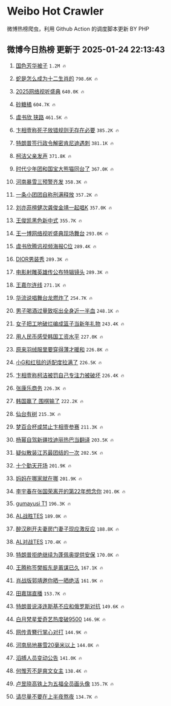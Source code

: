 # Weibo Hot Crawler 



微博热榜爬虫，利用 Github Action 的调度脚本更新 BY PHP 


## 微博今日热榜 更新于 2025-01-24 22:13:43 
1. [国色芳华被子](https://s.weibo.com/weibo?q=%E5%9B%BD%E8%89%B2%E8%8A%B3%E5%8D%8E%E8%A2%AB%E5%AD%90&t=31&band_rank=1&Refer=top) `1.2M 🔥` 

1. [蛇是怎么成为十二生肖的](https://s.weibo.com/weibo?q=%23%E8%9B%87%E6%98%AF%E6%80%8E%E4%B9%88%E6%88%90%E4%B8%BA%E5%8D%81%E4%BA%8C%E7%94%9F%E8%82%96%E7%9A%84%23&t=31&band_rank=2&Refer=top) `798.6K 🔥` 

1. [2025网络视听盛典](https://s.weibo.com/weibo?q=%232025%E7%BD%91%E7%BB%9C%E8%A7%86%E5%90%AC%E7%9B%9B%E5%85%B8%23&t=31&band_rank=3&Refer=top) `640.0K 🔥` 

1. [砂糖橘](https://s.weibo.com/weibo?q=%E7%A0%82%E7%B3%96%E6%A9%98&t=31&band_rank=4&Refer=top) `604.7K 🔥` 

1. [虞书欣 狭路](https://s.weibo.com/weibo?q=%E8%99%9E%E4%B9%A6%E6%AC%A3%20%E7%8B%AD%E8%B7%AF&t=31&band_rank=5&Refer=top) `461.5K 🔥` 

1. [卞相壹称死子放错规则无存在必要](https://s.weibo.com/weibo?q=%23%E5%8D%9E%E7%9B%B8%E5%A3%B9%E7%A7%B0%E6%AD%BB%E5%AD%90%E6%94%BE%E9%94%99%E8%A7%84%E5%88%99%E6%97%A0%E5%AD%98%E5%9C%A8%E5%BF%85%E8%A6%81%23&t=31&band_rank=6&Refer=top) `385.2K 🔥` 

1. [特朗普签行政令解密肯尼迪遇刺](https://s.weibo.com/weibo?q=%23%E7%89%B9%E6%9C%97%E6%99%AE%E7%AD%BE%E8%A1%8C%E6%94%BF%E4%BB%A4%E8%A7%A3%E5%AF%86%E8%82%AF%E5%B0%BC%E8%BF%AA%E9%81%87%E5%88%BA%23&t=31&band_rank=7&Refer=top) `381.1K 🔥` 

1. [柯洁父亲发声](https://s.weibo.com/weibo?q=%23%E6%9F%AF%E6%B4%81%E7%88%B6%E4%BA%B2%E5%8F%91%E5%A3%B0%23&t=31&band_rank=8&Refer=top) `371.8K 🔥` 

1. [时代少年团和国宝大熊猫同台了](https://s.weibo.com/weibo?q=%23%E6%97%B6%E4%BB%A3%E5%B0%91%E5%B9%B4%E5%9B%A2%E5%92%8C%E5%9B%BD%E5%AE%9D%E5%A4%A7%E7%86%8A%E7%8C%AB%E5%90%8C%E5%8F%B0%E4%BA%86%23&t=31&band_rank=9&Refer=top) `367.0K 🔥` 

1. [河南暴雪三预警齐发](https://s.weibo.com/weibo?q=%23%E6%B2%B3%E5%8D%97%E6%9A%B4%E9%9B%AA%E4%B8%89%E9%A2%84%E8%AD%A6%E9%BD%90%E5%8F%91%23&t=31&band_rank=10&Refer=top) `358.3K 🔥` 

1. [一条小团团自称刑满释放](https://s.weibo.com/weibo?q=%23%E4%B8%80%E6%9D%A1%E5%B0%8F%E5%9B%A2%E5%9B%A2%E8%87%AA%E7%A7%B0%E5%88%91%E6%BB%A1%E9%87%8A%E6%94%BE%23&t=31&band_rank=11&Refer=top) `357.2K 🔥` 

1. [刘亦菲檀健次龚俊金靖一起唱K](https://s.weibo.com/weibo?q=%23%E5%88%98%E4%BA%A6%E8%8F%B2%E6%AA%80%E5%81%A5%E6%AC%A1%E9%BE%9A%E4%BF%8A%E9%87%91%E9%9D%96%E4%B8%80%E8%B5%B7%E5%94%B1K%23&t=31&band_rank=12&Refer=top) `357.0K 🔥` 

1. [王俊凯黑色新中式](https://s.weibo.com/weibo?q=%E7%8E%8B%E4%BF%8A%E5%87%AF%E9%BB%91%E8%89%B2%E6%96%B0%E4%B8%AD%E5%BC%8F&t=31&band_rank=13&Refer=top) `355.7K 🔥` 

1. [王一博网络视听盛典现场舞台](https://s.weibo.com/weibo?q=%23%E7%8E%8B%E4%B8%80%E5%8D%9A%E7%BD%91%E7%BB%9C%E8%A7%86%E5%90%AC%E7%9B%9B%E5%85%B8%E7%8E%B0%E5%9C%BA%E8%88%9E%E5%8F%B0%23&t=31&band_rank=14&Refer=top) `293.0K 🔥` 

1. [虞书欣腾讯视频海报C位](https://s.weibo.com/weibo?q=%23%E8%99%9E%E4%B9%A6%E6%AC%A3%E8%85%BE%E8%AE%AF%E8%A7%86%E9%A2%91%E6%B5%B7%E6%8A%A5C%E4%BD%8D%23&t=31&band_rank=15&Refer=top) `289.4K 🔥` 

1. [DIOR男装秀](https://s.weibo.com/weibo?q=%23DIOR%E7%94%B7%E8%A3%85%E7%A7%80%23&t=31&band_rank=16&Refer=top) `289.3K 🔥` 

1. [电影射雕英雄传公布特辑镜头](https://s.weibo.com/weibo?q=%23%E7%94%B5%E5%BD%B1%E5%B0%84%E9%9B%95%E8%8B%B1%E9%9B%84%E4%BC%A0%E5%85%AC%E5%B8%83%E7%89%B9%E8%BE%91%E9%95%9C%E5%A4%B4%23&t=31&band_rank=17&Refer=top) `289.3K 🔥` 

1. [王嘉尔连线](https://s.weibo.com/weibo?q=%E7%8E%8B%E5%98%89%E5%B0%94%E8%BF%9E%E7%BA%BF&t=31&band_rank=18&Refer=top) `271.1K 🔥` 

1. [华流说唱舞台龙燃炸了](https://s.weibo.com/weibo?q=%23%E5%8D%8E%E6%B5%81%E8%AF%B4%E5%94%B1%E8%88%9E%E5%8F%B0%E9%BE%99%E7%87%83%E7%82%B8%E4%BA%86%23&t=31&band_rank=19&Refer=top) `254.7K 🔥` 

1. [男子喝酒过量致呕出全身近一半血](https://s.weibo.com/weibo?q=%23%E7%94%B7%E5%AD%90%E5%96%9D%E9%85%92%E8%BF%87%E9%87%8F%E8%87%B4%E5%91%95%E5%87%BA%E5%85%A8%E8%BA%AB%E8%BF%91%E4%B8%80%E5%8D%8A%E8%A1%80%23&t=31&band_rank=20&Refer=top) `248.1K 🔥` 

1. [女子把工地破烂编成篮子当新年礼物](https://s.weibo.com/weibo?q=%23%E5%A5%B3%E5%AD%90%E6%8A%8A%E5%B7%A5%E5%9C%B0%E7%A0%B4%E7%83%82%E7%BC%96%E6%88%90%E7%AF%AE%E5%AD%90%E5%BD%93%E6%96%B0%E5%B9%B4%E7%A4%BC%E7%89%A9%23&t=31&band_rank=21&Refer=top) `243.4K 🔥` 

1. [用人民币感受韩国工资水平](https://s.weibo.com/weibo?q=%E7%94%A8%E4%BA%BA%E6%B0%91%E5%B8%81%E6%84%9F%E5%8F%97%E9%9F%A9%E5%9B%BD%E5%B7%A5%E8%B5%84%E6%B0%B4%E5%B9%B3&t=31&band_rank=22&Refer=top) `227.0K 🔥` 

1. [原来羽绒服里要穿得薄才暖和](https://s.weibo.com/weibo?q=%23%E5%8E%9F%E6%9D%A5%E7%BE%BD%E7%BB%92%E6%9C%8D%E9%87%8C%E8%A6%81%E7%A9%BF%E5%BE%97%E8%96%84%E6%89%8D%E6%9A%96%E5%92%8C%23&t=31&band_rank=23&Refer=top) `226.8K 🔥` 

1. [小G和红毯的适配度拉满了](https://s.weibo.com/weibo?q=%23%E5%B0%8FG%E5%92%8C%E7%BA%A2%E6%AF%AF%E7%9A%84%E9%80%82%E9%85%8D%E5%BA%A6%E6%8B%89%E6%BB%A1%E4%BA%86%23&t=31&band_rank=24&Refer=top) `226.5K 🔥` 

1. [卞相壹称柯洁被罚自己专注力被破坏](https://s.weibo.com/weibo?q=%23%E5%8D%9E%E7%9B%B8%E5%A3%B9%E7%A7%B0%E6%9F%AF%E6%B4%81%E8%A2%AB%E7%BD%9A%E8%87%AA%E5%B7%B1%E4%B8%93%E6%B3%A8%E5%8A%9B%E8%A2%AB%E7%A0%B4%E5%9D%8F%23&t=31&band_rank=25&Refer=top) `226.4K 🔥` 

1. [张康乐商务](https://s.weibo.com/weibo?q=%E5%BC%A0%E5%BA%B7%E4%B9%90%E5%95%86%E5%8A%A1&t=31&band_rank=26&Refer=top) `226.3K 🔥` 

1. [韩国赢了 围棋输了](https://s.weibo.com/weibo?q=%E9%9F%A9%E5%9B%BD%E8%B5%A2%E4%BA%86%20%E5%9B%B4%E6%A3%8B%E8%BE%93%E4%BA%86&t=31&band_rank=27&Refer=top) `222.2K 🔥` 

1. [仙台有树](https://s.weibo.com/weibo?q=%E4%BB%99%E5%8F%B0%E6%9C%89%E6%A0%91&t=31&band_rank=28&Refer=top) `215.3K 🔥` 

1. [梦百合杯或禁止卞相壹参赛](https://s.weibo.com/weibo?q=%23%E6%A2%A6%E7%99%BE%E5%90%88%E6%9D%AF%E6%88%96%E7%A6%81%E6%AD%A2%E5%8D%9E%E7%9B%B8%E5%A3%B9%E5%8F%82%E8%B5%9B%23&t=31&band_rank=29&Refer=top) `211.3K 🔥` 

1. [杨幂自驾新疆找迪丽热巴当翻译](https://s.weibo.com/weibo?q=%E6%9D%A8%E5%B9%82%E8%87%AA%E9%A9%BE%E6%96%B0%E7%96%86%E6%89%BE%E8%BF%AA%E4%B8%BD%E7%83%AD%E5%B7%B4%E5%BD%93%E7%BF%BB%E8%AF%91&t=31&band_rank=30&Refer=top) `203.5K 🔥` 

1. [疑似散装江苏最团结的一次](https://s.weibo.com/weibo?q=%E7%96%91%E4%BC%BC%E6%95%A3%E8%A3%85%E6%B1%9F%E8%8B%8F%E6%9C%80%E5%9B%A2%E7%BB%93%E7%9A%84%E4%B8%80%E6%AC%A1&t=31&band_rank=31&Refer=top) `202.5K 🔥` 

1. [十个勤天开场](https://s.weibo.com/weibo?q=%E5%8D%81%E4%B8%AA%E5%8B%A4%E5%A4%A9%E5%BC%80%E5%9C%BA&t=31&band_rank=32&Refer=top) `201.9K 🔥` 

1. [妈妈在哪家就在哪](https://s.weibo.com/weibo?q=%23%E5%A6%88%E5%A6%88%E5%9C%A8%E5%93%AA%E5%AE%B6%E5%B0%B1%E5%9C%A8%E5%93%AA%23&t=31&band_rank=33&Refer=top) `201.9K 🔥` 

1. [李宇春在张国荣离开的第22年想念你](https://s.weibo.com/weibo?q=%E6%9D%8E%E5%AE%87%E6%98%A5%E5%9C%A8%E5%BC%A0%E5%9B%BD%E8%8D%A3%E7%A6%BB%E5%BC%80%E7%9A%84%E7%AC%AC22%E5%B9%B4%E6%83%B3%E5%BF%B5%E4%BD%A0&t=31&band_rank=34&Refer=top) `201.0K 🔥` 

1. [gumayusi T1](https://s.weibo.com/weibo?q=gumayusi%20T1&t=31&band_rank=35&Refer=top) `196.3K 🔥` 

1. [AL战胜TES](https://s.weibo.com/weibo?q=%23AL%E6%88%98%E8%83%9CTES%23&t=31&band_rank=36&Refer=top) `189.0K 🔥` 

1. [醉汉刷开夫妻房门妻子现应激反应](https://s.weibo.com/weibo?q=%23%E9%86%89%E6%B1%89%E5%88%B7%E5%BC%80%E5%A4%AB%E5%A6%BB%E6%88%BF%E9%97%A8%E5%A6%BB%E5%AD%90%E7%8E%B0%E5%BA%94%E6%BF%80%E5%8F%8D%E5%BA%94%23&t=31&band_rank=37&Refer=top) `188.8K 🔥` 

1. [AL对战TES](https://s.weibo.com/weibo?q=AL%E5%AF%B9%E6%88%98TES&t=31&band_rank=38&Refer=top) `170.4K 🔥` 

1. [特朗普拒绝继续为蓬佩奥提供安保](https://s.weibo.com/weibo?q=%23%E7%89%B9%E6%9C%97%E6%99%AE%E6%8B%92%E7%BB%9D%E7%BB%A7%E7%BB%AD%E4%B8%BA%E8%93%AC%E4%BD%A9%E5%A5%A5%E6%8F%90%E4%BE%9B%E5%AE%89%E4%BF%9D%23&t=31&band_rank=39&Refer=top) `170.0K 🔥` 

1. [王腾称签樊振东是蓄谋已久](https://s.weibo.com/weibo?q=%23%E7%8E%8B%E8%85%BE%E7%A7%B0%E7%AD%BE%E6%A8%8A%E6%8C%AF%E4%B8%9C%E6%98%AF%E8%93%84%E8%B0%8B%E5%B7%B2%E4%B9%85%23&t=31&band_rank=40&Refer=top) `167.1K 🔥` 

1. [肖战版郭靖邀你晒一晒绝活](https://s.weibo.com/weibo?q=%23%E8%82%96%E6%88%98%E7%89%88%E9%83%AD%E9%9D%96%E9%82%80%E4%BD%A0%E6%99%92%E4%B8%80%E6%99%92%E7%BB%9D%E6%B4%BB%23&t=31&band_rank=41&Refer=top) `161.9K 🔥` 

1. [田嘉瑞直播](https://s.weibo.com/weibo?q=%E7%94%B0%E5%98%89%E7%91%9E%E7%9B%B4%E6%92%AD&t=31&band_rank=42&Refer=top) `153.7K 🔥` 

1. [特朗普说泽连斯基不应和俄罗斯对抗](https://s.weibo.com/weibo?q=%23%E7%89%B9%E6%9C%97%E6%99%AE%E8%AF%B4%E6%B3%BD%E8%BF%9E%E6%96%AF%E5%9F%BA%E4%B8%8D%E5%BA%94%E5%92%8C%E4%BF%84%E7%BD%97%E6%96%AF%E5%AF%B9%E6%8A%97%23&t=31&band_rank=43&Refer=top) `149.6K 🔥` 

1. [白月梵星爱奇艺热度破9500](https://s.weibo.com/weibo?q=%23%E7%99%BD%E6%9C%88%E6%A2%B5%E6%98%9F%E7%88%B1%E5%A5%87%E8%89%BA%E7%83%AD%E5%BA%A6%E7%A0%B49500%23&t=31&band_rank=44&Refer=top) `146.9K 🔥` 

1. [网传青簪行掌心对打](https://s.weibo.com/weibo?q=%23%E7%BD%91%E4%BC%A0%E9%9D%92%E7%B0%AA%E8%A1%8C%E6%8E%8C%E5%BF%83%E5%AF%B9%E6%89%93%23&t=31&band_rank=45&Refer=top) `144.9K 🔥` 

1. [河南局地暴雪20毫米以上](https://s.weibo.com/weibo?q=%23%E6%B2%B3%E5%8D%97%E5%B1%80%E5%9C%B0%E6%9A%B4%E9%9B%AA20%E6%AF%AB%E7%B1%B3%E4%BB%A5%E4%B8%8A%23&t=31&band_rank=46&Refer=top) `144.0K 🔥` 

1. [滔搏人员变动公告](https://s.weibo.com/weibo?q=%E6%BB%94%E6%90%8F%E4%BA%BA%E5%91%98%E5%8F%98%E5%8A%A8%E5%85%AC%E5%91%8A&t=31&band_rank=47&Refer=top) `141.0K 🔥` 

1. [何惟芳不是爽文女主](https://s.weibo.com/weibo?q=%E4%BD%95%E6%83%9F%E8%8A%B3%E4%B8%8D%E6%98%AF%E7%88%BD%E6%96%87%E5%A5%B3%E4%B8%BB&t=31&band_rank=48&Refer=top) `138.4K 🔥` 

1. [卢昱晓高铁上为五福全员画头像](https://s.weibo.com/weibo?q=%E5%8D%A2%E6%98%B1%E6%99%93%E9%AB%98%E9%93%81%E4%B8%8A%E4%B8%BA%E4%BA%94%E7%A6%8F%E5%85%A8%E5%91%98%E7%94%BB%E5%A4%B4%E5%83%8F&t=31&band_rank=49&Refer=top) `135.7K 🔥` 

1. [请尽量不要在上半夜熬夜](https://s.weibo.com/weibo?q=%23%E8%AF%B7%E5%B0%BD%E9%87%8F%E4%B8%8D%E8%A6%81%E5%9C%A8%E4%B8%8A%E5%8D%8A%E5%A4%9C%E7%86%AC%E5%A4%9C%23&t=31&band_rank=50&Refer=top) `134.7K 🔥` 

